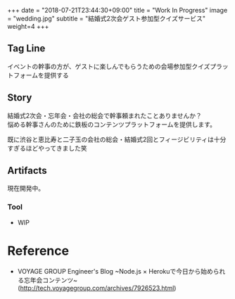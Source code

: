 +++
date = "2018-07-21T23:44:30+09:00"
title = "Work In Progress"
image = "wedding.jpg"
subtitle = "結婚式2次会ゲスト参加型クイズサービス"
weight=4
+++

## Tag Line
イベントの幹事の方が、ゲストに楽しんでもらうための会場参加型クイズプラットフォームを提供する

## Story
結婚式2次会・忘年会・会社の総会で幹事頼まれたことありませんか？    
悩める幹事さんのために鉄板のコンテンツプラットフォームを提供します。

既に渋谷と恵比寿と二子玉の会社の総会・結婚式2回とフィージビリティは十分すぎるほどやってきました笑


## Artifacts
現在開発中。

### Tool
- WIP

# Reference
- VOYAGE GROUP Engineer's Blog ~Node.js × Herokuで今日から始められる忘年会コンテンツ~ (http://tech.voyagegroup.com/archives/7926523.html)

